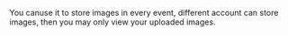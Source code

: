 You canuse it to store images in every event, different account can store images, then you may only view your uploaded images.
